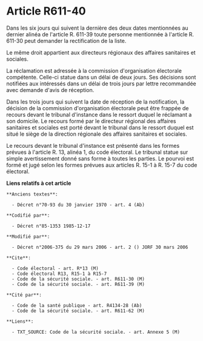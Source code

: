# Article R611-40

Dans les six jours qui suivent la dernière des deux dates mentionnées au dernier alinéa de l'article R. 611-39 toute personne
mentionnée à l'article R. 611-30 peut demander la rectification de la liste.

Le même droit appartient aux directeurs régionaux des affaires sanitaires et sociales.

La réclamation est adressée à la commission d'organisation électorale compétente. Celle-ci statue dans un délai de deux
jours. Ses décisions sont notifiées aux intéressés dans un délai de trois jours par lettre recommandée avec demande d'avis de
réception.

Dans les trois jours qui suivent la date de réception de la notification, la décision de la commission d'organisation
électorale peut être frappée de recours devant le tribunal d'instance dans le ressort duquel le réclamant a son domicile. Le
recours formé par le directeur régional des affaires sanitaires et sociales est porté devant le tribunal dans le ressort
duquel est situé le siège de la direction régionale des affaires sanitaires et sociales.

Le recours devant le tribunal d'instance est présenté dans les formes prévues à l'article R. 13, alinéa 1, du code électoral.
Le tribunal statue sur simple avertissement donné sans forme à toutes les parties. Le pourvoi est formé et jugé selon les
formes prévues aux articles R. 15-1 à R. 15-7 du code électoral.

**Liens relatifs à cet article**

	**Anciens textes**:

	  - Décret n°70-93 du 30 janvier 1970 - art. 4 (Ab)

	**Codifié par**:

	  - Décret n°85-1353 1985-12-17

	**Modifié par**:

	  - Décret n°2006-375 du 29 mars 2006 - art. 2 () JORF 30 mars 2006

	**Cite**:

	  - Code électoral - art. R*13 (M)
	  - Code électoral R13, R15-1 à R15-7
	  - Code de la sécurité sociale. - art. R611-30 (M)
	  - Code de la sécurité sociale. - art. R611-39 (M)

	**Cité par**:

	  - Code de la santé publique - art. R4134-28 (Ab)
	  - Code de la sécurité sociale. - art. R611-62 (M)

	**Liens**:

	  - TXT_SOURCE: Code de la sécurité sociale. - art. Annexe 5 (M)
